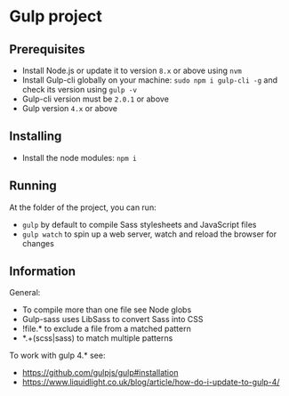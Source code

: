 # Gulp project

## Prerequisites

- Install Node.js or update it to version ```8.x``` or above using ```nvm```
- Install Gulp-cli globally on your machine: ```sudo npm i gulp-cli -g``` and check its version using ```gulp -v```
- Gulp-cli version must be ```2.0.1``` or above
- Gulp version ```4.x``` or above

## Installing

- Install the node modules: ```npm i```

## Running

At the folder of the project, you can run:
- ```gulp``` by default to compile Sass stylesheets and JavaScript files
- ```gulp watch``` to spin up a web server, watch and reload the browser for changes

## Information

General:
- To compile more than one file see Node globs
- Gulp-sass uses LibSass to convert Sass into CSS
- !file.* to exclude a file from a matched pattern
- *.+(scss|sass) to match multiple patterns

To work with gulp 4.* see:
- https://github.com/gulpjs/gulp#installation
- https://www.liquidlight.co.uk/blog/article/how-do-i-update-to-gulp-4/
